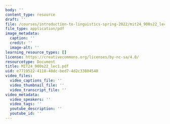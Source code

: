 ```yaml
---
body: ''
content_type: resource
draft: ''
file: /courses/introduction-to-linguistics-spring-2022/mit24_900s22_lec1.pdf
file_type: application/pdf
image_metadata:
  caption: ''
  credit: ''
  image-alt: ''
learning_resource_types: []
license: https://creativecommons.org/licenses/by-nc-sa/4.0/
resourcetype: Document
title: MIT24_900s22_lec1.pdf
uid: e7719522-4118-48dc-bed7-4d2c33804540
video_files:
  video_captions_file: ''
  video_thumbnail_file: ''
  video_transcript_file: ''
video_metadata:
  video_speakers: ''
  video_tags: ''
  youtube_description: ''
  youtube_id: ''
---
```

